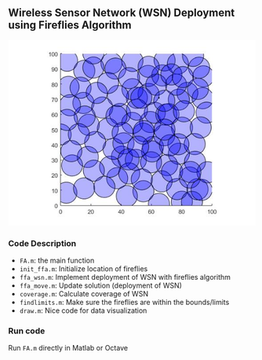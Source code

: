 ## Wireless Sensor Network (WSN) Deployment using Fireflies Algorithm

![](demo.jpg)

### Code Description

- `FA.m`: the main function
- `init_ffa.m`: Initialize location of fireflies
- `ffa_wsn.m`: Implement deployment of WSN with fireflies algorithm
- `ffa_move.m`: Update solution (deployment of WSN)
- `coverage.m`: Calculate coverage of WSN
- `findlimits.m`: Make sure the fireflies are within the bounds/limits
- `draw.m`: Nice code for data visualization

### Run code

Run `FA.m` directly in Matlab or Octave
